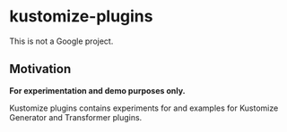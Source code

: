 # kustomize-plugins

This is not a Google project.

## Motivation

**For experimentation and demo purposes only.**

Kustomize plugins contains experiments for and examples for Kustomize Generator and Transformer plugins.
